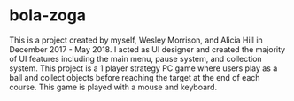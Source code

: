 # bola-zoga

This is a project created by myself, Wesley Morrison, and Alicia Hill in December 2017 - May 2018. I acted as UI designer and created the majority of UI features including the main menu, pause system, and collection system.
This project is a 1 player strategy PC game where users play as a ball and collect objects before reaching the target at the end of each course. This game is played with a mouse and keyboard. 
